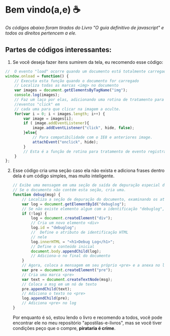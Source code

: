 # Bem vindo(a,e) :coffee:

###### Os códigos abaixo foram tirados do Livro "O guia definitivo de javascript" e todos os direitos pertencem a ele.

## Partes de códigos interessantes:

1. Se você deseja fazer itens sumirem da tela, eu recomendo esse código:

```js
//  O evento "load" ocorre quando um documento está totalmente carregado. Normalmente, //  precisamos esperar por esse evento antes de começarmos a executar nosso código // JavaScript.
window.onload = function() {    
    // Executa esta função quando o documento for carregado 
    // Localiza todas as marcas <img> no documento
    var images = document.getElementsByTagName("img");
    console.log(images);
    // Faz um laço por elas, adicionando uma rotina de tratamento para 
    //eventos "click" em 
    // cada uma para que clicar na imagem a oculte.
    for(var i = 0; i < images.length; i++) { 
        var image = images[i];
        if ( image.addEventListener){
            image.addEventListener("click", hide, false);
        }else{        
            // Para compatibilidade com o IE8 e anteriores image.
            attachEvent("onclick", hide);
        }
        // Esta é a função de rotina para tratamento de evento registrada anteriormente (e que está sendo usada no EventListener) function hide(event) { event.target.style.visibility = "hidden"; }
    }
};
```

2. Esse código cria uma seção caso ela não exista e adiciona frases dentro dela é um código simples, mas muito inteligente.

   ```js
   // Exibe uma mensagem em uma seção de saída de depuração especial do documento.
   // Se o documento não contém esta seção, cria uma.
   function debug(msg) {
       // Localiza a seção de depuração do documento, examinando os atributos de     // identificação HTML
       var log = document.getElementById("debuglog");
       // Se não existe elemento algum com a identificação "debuglog", cria um. 
       if (!log) {
           log = document.createElement("div"); 
           // Cria um novo elemento <div>
           log.id = "debuglog";               
           //  Define o atributo de identificação HTML
           // nele
           log.innerHTML = "<h1>Debug Log</h1>"; 
           // Define o conteúdo inicial 
           document.body.appendChild(log);       
           // Adiciona-o no final do documento
       }
       // Agora, coloca a mensagem em seu próprio <pre> e a anexa no log
       var pre = document.createElement("pre");  
       // Cria uma marca <pre>
       var text = document.createTextNode(msg);  
       // Coloca a msg em um nó de texto 
       pre.appendChild(text);                    
       // Adiciona o texto no <pre> 
       log.appendChild(pre);                    
       // Adiciona <pre> no log
   }
   ```

   Por enquanto é só, estou lendo o livro e recomendo a todos, você pode encontrar ele no meu repositório "apostilas-e-livros", mas se você tiver condições peço que o compre, **pirataria é crime**.
